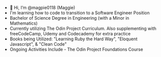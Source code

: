 - 👋 Hi, I’m @magpie0118 (Maggie)
- I'm learning how to code to transition to a Software Engineer Position
- Bachelor of Science Degree in Engineering (with a Minor in Mathematics)
- Currently utilizing The Odin Project Curriculum. Also supplementing with freeCodeCamp, Udemy and Codecademy for extra practice
- Books being Utilized: "Learning Ruby the Hard Way", "Eloquent Javascript", & "Clean Code"
- Ongoing Activities Include - The Odin Project Foundations Course


<!---
magpie0118/magpie0118 is a ✨ special ✨ repository because its `README.md` (this file) appears on your GitHub profile.
You can click the Preview link to take a look at your changes.
--->
